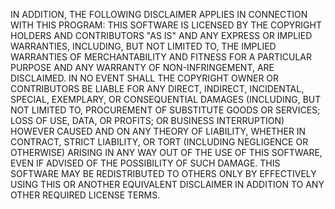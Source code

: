 IN ADDITION, THE FOLLOWING DISCLAIMER APPLIES IN CONNECTION WITH THIS PROGRAM: 
THIS SOFTWARE IS LICENSED BY THE COPYRIGHT HOLDERS AND CONTRIBUTORS "AS IS" AND ANY EXPRESS OR IMPLIED WARRANTIES, INCLUDING, BUT NOT LIMITED TO, THE IMPLIED WARRANTIES OF MERCHANTABILITY AND FITNESS FOR A PARTICULAR PURPOSE AND ANY WARRANTY OF NON-INFRINGEMENT, ARE DISCLAIMED. IN NO EVENT SHALL THE COPYRIGHT OWNER OR CONTRIBUTORS BE LIABLE FOR ANY DIRECT, INDIRECT, INCIDENTAL, SPECIAL, EXEMPLARY, OR CONSEQUENTIAL DAMAGES (INCLUDING, BUT NOT LIMITED TO, PROCUREMENT OF SUBSTITUTE GOODS OR SERVICES; LOSS OF USE, DATA, OR PROFITS; OR BUSINESS INTERRUPTION) HOWEVER CAUSED AND ON ANY THEORY OF LIABILITY, WHETHER IN CONTRACT, STRICT LIABILITY, OR TORT (INCLUDING NEGLIGENCE OR OTHERWISE) ARISING IN ANY WAY OUT OF THE USE OF THIS SOFTWARE, EVEN IF ADVISED OF THE POSSIBILITY OF SUCH DAMAGE. THIS SOFTWARE MAY BE REDISTRIBUTED TO OTHERS ONLY BY EFFECTIVELY USING THIS OR ANOTHER EQUIVALENT DISCLAIMER IN ADDITION TO ANY OTHER REQUIRED LICENSE TERMS.
